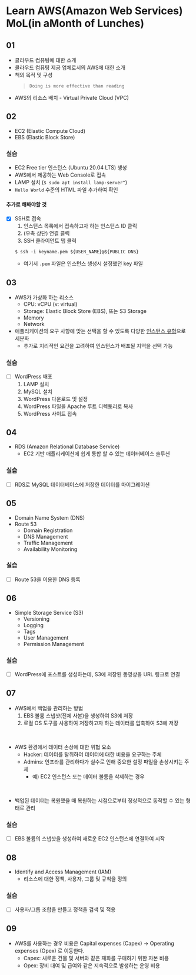 # Learn AWS(Amazon Web Services) MoL(in aMonth of Lunches)

## 01

* 클라우드 컴퓨팅에 대한 소개
* 클라우드 컴퓨팅 제공 업체로서의 AWS에 대한 소개
* 책의 목적 및 구성
  > `Doing is more effective than reading`
* AWS의 리소스 배치 - Virtual Private Cloud (VPC)

## 02

* EC2 (Elastic Compute Cloud)
* EBS (Elastic Block Store)

### 실습
* EC2 Free tier 인스턴스 (Ubuntu 20.04 LTS) 생성
* AWS에서 제공하는 Web Console로 접속 
* LAMP 설치 (`$ sudo apt install lamp-server^`)
* `Hello World` 수준의 HTML 파일 추가하여 확인

#### 추가로 해봐야할 것
- [x] SSH로 접속
  1. 인스턴스 목록에서 접속하고자 하는 인스턴스 ID 클릭
  2. (우측 상단) 연결 클릭
  3. SSH 클라이언트 탭 클릭
  ```shell
  $ ssh -i keyname.pem ${USER_NAME}@${PUBLIC DNS}
  ```
  * 여기서 `.pem` 파일은 인스턴스 생성시 설정했던 key 파일 

## 03

* AWS가 가상화 하는 리소스
  * CPU: vCPU (v: virtual)
  * Storage: Elastic Block Store (EBS), 또는 S3 Storage
  * Memory
  * Network
* 애플리케이션의 요구 사항에 맞는 선택을 할 수 있도록 다양한 [인스턴스 유형](https://aws.amazon.com/ko/ec2/instance-types/)으로 세분화
  * 추가로 지리적인 요건을 고려하여 인스턴스가 배포될 지역을 선택 가능

### 실습
- [ ] WordPress 배포
  1. LAMP 설치
  2. MySQL 설치
  3. WordPress 다운로드 및 설정
  4. WordPress 파일을 Apache 루트 디렉토리로 복사
  5. WordPress 사이트 접속

## 04

* RDS (Amazon Relational Database Service)
  * EC2 기반 애플리케이션에 쉽게 통합 할 수 있는 데이터베이스 솔루션

### 실습
- [ ] RDS로 MySQL 데이터베이스에 저장한 데이터를 마이그레이션 

## 05

* Domain Name System (DNS)
* Route 53
  * Domain Registration
  * DNS Management
  * Traffic Management
  * Availability Monitoring

### 실습
- [ ] Route 53을 이용한 DNS 등록

## 06

* Simple Storage Service (S3)
  * Versioning 
  * Logging
  * Tags
  * User Management
  * Permission Management

### 실습
- [ ] WordPress에 포스트를 생성하는데, S3에 저장된 동영상을 URL 링크로 연결


## 07

* AWS에서 백업을 관리하는 방법
  1. EBS 볼륨 스냅샷(전체 사본)을 생성하여 S3에 저장
  2. 로컬 OS 도구를 사용하여 저장하고자 하는 데이터를 압축하여 S3에 저장
<br>

* AWS 환경에서 데이터 손상에 대한 위협 요소
  * Hacker: 데이터를 탈취하여 데이터에 대한 비용을 요구하는 주체
  * Admins: 인프라를 관리하다가 실수로 인해 중요한 설정 파일을 손상시키는 주체
    * 예) EC2 인스턴스 또는 데이터 볼륨을 삭제하는 경우
<br>

* 백업된 데이터는 복원했을 때 복원하는 시점으로부터 정상적으로 동작할 수 있는 형태로 관리

### 실습
- [ ] EBS 볼륨의 스냅샷을 생성하여 새로운 EC2 인스턴스에 연결하여 시작

## 08

* Identify and Access Management (IAM)
  * 리소스에 대한 정책, 사용자, 그룹 및 규칙을 정의

### 실습
- [ ] 사용자/그룹 조합을 만들고 정책을 검색 및 적용

## 09

* AWS를 사용하는 경우 비용은 Capital expenses (Capex) -> Operating expenses (Opex) 로 이동한다. 
  * Capex: 새로운 건물 및 서버와 같은 재화를 구매하기 위한 자본 비용  
  * Opex: 장비 대여 및 급여와 같은 지속적으로 발생하는 운영 비용

